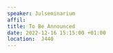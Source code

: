 ```yaml
---
speaker: Julseminarium
affil: 
title: To Be Announced
date: 2022-12-16 15:15:00 +01:00
location:  J440
---
```

